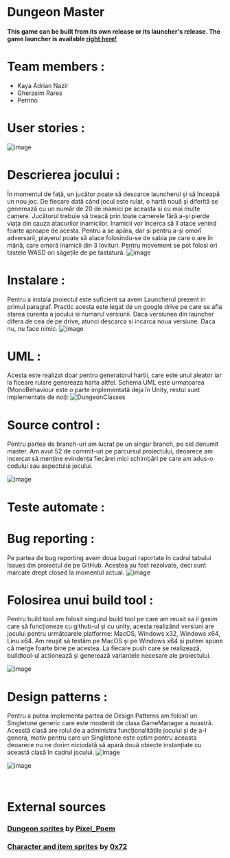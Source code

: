 ﻿# Dungeon Master
#### This game can be built from its own release or its launcher's release. The game launcher is available [right here!](https://github.com/bUsernameIsUnavailable/MDS-WPFLauncher)
  
 # Team members :
 <ul>
  <li>Kaya Adrian Nazir</li>
  <li>Gherasim Rares</li>
  <li>Petrino </li>
 </ul>

# User stories : 
![image](https://user-images.githubusercontent.com/61795553/122225380-b114c000-cebd-11eb-9ab2-6f5be3152ec7.png)

# Descrierea jocului :
În momentul de față, un jucător poate să descarce launcherul și să înceapă un nou joc. De fiecare dată când jocul este rulat, o hartă nouă și diferită se generează cu un număr de 20 de inamici pe aceasta si cu mai multe camere. Jucătorul trebuie să treacă prin toate camerele fără a-și pierde viața din cauza atacurilor inamicilor. Inamicii vor încerca să îl atace venind foarte aproape de acesta. Pentru a se apăra, dar și pentru a-și omorî adversarii, playerul poate să atace folosindu-se de sabia pe care o are în mână, care omoră inamicii din 3 lovituri. Pentru movement se pot folosi ori tastele WASD ori săgețile de pe tastatură.
![image](https://user-images.githubusercontent.com/61795553/122228066-2bdeda80-cec0-11eb-90d4-780a005c4da3.png)


# Instalare :
Pentru a instala proiectul este suficient sa avem Launcherul prezent in primul paragraf. Practic acesta este legat de un google drive pe care se afla starea curenta a jocului si numarul versiunii. Daca versiunea din launcher difera de cea de pe drive, atunci descarca si incarca noua versiune. Daca nu, nu face nimic.
![image](https://user-images.githubusercontent.com/61795553/122226296-8414dd00-cebe-11eb-9126-cec1d8a99258.png)


# UML : 
Acesta este realizat doar pentru generatorul hartii, care este unul aleator iar la ficeare rulare genereaza harta altfel. Schema UML este urmatoarea (MonoBehaviour este o parte implementată deja în Unity, restul sunt implementate de noi):
![DungeonClasses](https://user-images.githubusercontent.com/61795553/122226859-06050600-cebf-11eb-99d2-4e347898a74f.png)

# Source control :
Pentru partea de branch-uri am lucrat pe un singur branch, pe cel denumit master. Am avut 52 de commit-uri pe parcursul proiectului, deoarece am incercat să menține evindența fiecărei mici schimbări pe care am adus-o codului sau aspectului jocului.

![image](https://user-images.githubusercontent.com/61795553/122229137-2930b500-cec1-11eb-8678-3b5b321d137f.png)

# Teste automate :


# Bug reporting :
Pe partea de bug reporting avem doua buguri raportate în cadrul tabului Issues din proiectul de pe GitHub. Acestea au fost rezolvate, deci sunt marcate drept closed la momentul actual.
![image](https://user-images.githubusercontent.com/61795553/122230145-0bb01b00-cec2-11eb-8fe4-b1fbc6cb007c.png)

# Folosirea unui build tool :
Pentru build tool am folosit singurul build tool pe care am reusit sa il gasim care să funcționeze cu github-ul și cu unity, acesta realizând versiuni are jocului pentru următoarele platforme: MacOS, Windows x32, Windows x64, Linu x64. Am reușit să testăm pe MacOS și pe Windows x64 și putem spune că merge foarte bine pe acestea. La fiecare push care se realizează, buildtool-ul acționează și generează variantele necesare ale proiectului.

![image](https://user-images.githubusercontent.com/61795553/122230783-9e50ba00-cec2-11eb-8bc1-b40b292c97c9.png)

# Design patterns :
Pentru a putea implementa partea de Design Patterns am folosit un Singletone generic care este mostenit de clasa GameManager a noastră. Această clasă are rolul de a administra funcționalitățile jocului și de a-l genera, motiv pentru care un Singletone este optim pentru aceasta deoarece nu ne dorim niciodată să apară două obiecte instanțiate cu această clasă în cadrul jocului.
![image](https://user-images.githubusercontent.com/61795553/122232073-a2c9a280-cec3-11eb-9ce2-617945b0b511.png)

![image](https://user-images.githubusercontent.com/61795553/122232136-af4dfb00-cec3-11eb-87d3-dcc950ced08e.png)


 <br/>
 
 # External sources
 ### [Dungeon sprites](https://pixel-poem.itch.io/dungeon-assetpuck) by [Pixel_Poem](https://pixel-poem.itch.io/)
 
 ### [Character and item sprites](https://0x72.itch.io/dungeontileset-ii) by [0x72](https://0x72.itch.io/)
